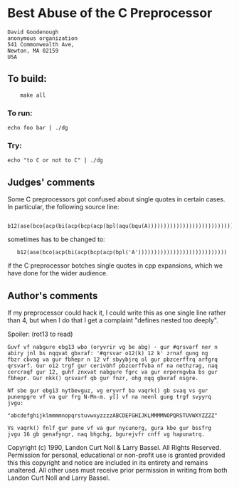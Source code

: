 # Best Abuse of the C Preprocessor

	David Goodenough
	anonymous organization
	541 Commonwealth Ave,
	Newton, MA 02159
	USA

## To build:

        make all


### To run:

	echo foo bar | ./dg

### Try:

	echo "to C or not to C" | ./dg

## Judges' comments

Some C preprocessors got confused about single quotes in certain cases.
In particular, the following source line:

       b12(ase(bco(acp(bi(acp(bcp(acp(bpl(aqu(bqu(A))))))))))))))))))))))))))))))

sometimes has to be changed to:

       b12(ase(bco(acp(bi(acp(bcp(acp(bpl('A'))))))))))))))))))))))))))))

if the C preprocessor botches single quotes in cpp expansions, which we have
done for the wider audience.


## Author's comments

If my preprocessor could hack it, I could write this as one single
line rather than 4, but when I do that I get a complaint "defines
nested too deeply".

Spoiler: (rot13 to read)

    Guvf vf nabgure ebg13 wbo (oryvrir vg be abg) - gur #qrsvarf ner n
    abiry jnl bs nqqvat gbxraf: '#qrsvar o12(k) 12 k' zrnaf gung ng
    fbzr cbvag va gur fbhepr n 12 vf sbyybjrq ol gur pbzcerffrq arfgrq
    qrsvarf. Gur o12 trgf gur cerivbhf pbzcerffvba nf na nethzrag, naq
    cercraqf gur 12, guhf znxvat nabgure fgrc va gur erperngvba bs gur
    fbhepr. Gur nkk() qrsvarf qb gur fnzr, ohg nqq gbxraf nsgre.

    Nf sbe gur ebg13 nytbevguz, vg eryvrf ba vaqrk() gb svaq vs gur
    punenpgre vf va gur frg N-Mn-m. y[] vf na neenl gung trgf svyyrq
    jvgu:

    "abcdefghijklmmmmnopqrstuvwxyzzzzABCDEFGHIJKLMMMMNOPQRSTUVWXYZZZZ"

    Vs vaqrk() fnlf gur pune vf va gur nycunorg, gura kbe gur bssfrg
    jvgu 16 gb genafyngr, naq bhgchg, bgurejvfr cnff vg hapunatrq.

Copyright (c) 1990, Landon Curt Noll & Larry Bassel.
All Rights Reserved.  Permission for personal, educational or non-profit use is
granted provided this this copyright and notice are included in its entirety
and remains unaltered.  All other uses must receive prior permission in writing
from both Landon Curt Noll and Larry Bassel.
